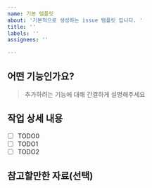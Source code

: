 ```yaml
---
name: 기본 템플릿
about: '기본적으로 생성하는 issue 탬플릿 입니다. '
title: ''
labels: ''
assignees: ''

---
```


## 어떤 기능인가요?

> 추가하려는 기능에 대해 간결하게 설명해주세요

## 작업 상세 내용

- [ ] TODO0
- [ ] TODO1
- [ ] TODO2

## 참고할만한 자료(선택)
